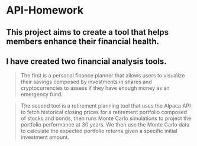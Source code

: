 # API-Homework
## This project aims to create a tool that helps members enhance their financial health. 
## I have created two financial analysis tools.
>The first is a personal finance planner that allows users to visualize their savings composed by investments in shares and cryptocurrencies to assess if they have enough money as an emergency fund.

>The second tool is a retirement planning tool that uses the Alpaca API to fetch historical closing prices for a retirement portfolio composed of stocks and bonds, then runs Monte Carlo simulations to project the portfolio performance at 30 years. We then use the Monte Carlo data to calculate the expected portfolio returns given a specific initial investment amount.